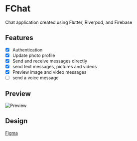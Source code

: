 # FChat

Chat application created using Flutter, Riverpod, and Firebase

## Features

- [x] Authentication
- [x] Update photo profile
- [x] Send and receive messages directly
- [x] send text messages, pictures and videos
- [x] Preview image and video messages
- [ ] send a voice message

## Preview

![Preview](https://github.com/izzul-ali/flutter-chat-app/assets/110296589/f11d3803-08f7-442a-abb6-195efdad22ad)

## Design

[Figma](https://www.figma.com/file/DfTldFPURWyGKmlBsHnZQN/FChat?type=design&node-id=0%3A1&mode=design&t=fOFcO5JOpNUpqBvb-1)
